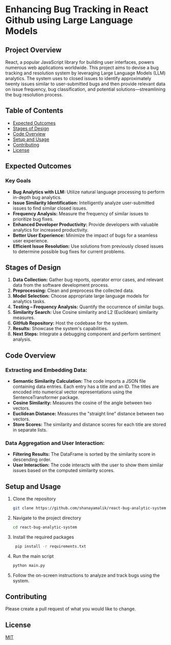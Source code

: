 # Enhancing Bug Tracking in React Github using Large Language Models

## Project Overview
React, a popular JavaScript library for building user interfaces, powers numerous web applications worldwide. This project aims to devise a bug tracking and resolution system by leveraging Large Language Models (LLM) analytics. The system uses to closed issues to identify approximately twenty issues similar to user-submitted bugs and then provide relevant data on issue frequency, bug classification, and potential solutions—streamlining the bug resolution process.

## Table of Contents
- [Expected Outcomes](#expected-outcomes)
- [Stages of Design](#stages-of-design)
- [Code Overview](#code-overview)
- [Setup and Usage](#setup-and-usage)
- [Contributing](#contributing)
- [License](#license)

## Expected Outcomes
### Key Goals
- **Bug Analytics with LLM:** Utilize natural language processing to perform in-depth bug analytics.
- **Issue Similarity Identification:** Intelligently analyze user-submitted issues to find similar closed issues.
- **Frequency Analysis:** Measure the frequency of similar issues to prioritize bug fixes.
- **Enhanced Developer Productivity:** Provide developers with valuable analytics for increased productivity.
- **Better User Experience:** Minimize the impact of bugs for a seamless user experience.
- **Efficient Issue Resolution:** Use solutions from previously closed issues to determine possible bug fixes for current problems. 

## Stages of Design
1. **Data Collection:** Gather bug reports, operator error cases, and relevant data from the software development process.
2. **Preprocessing:** Clean and preprocess the collected data.
3. **Model Selection:** Choose appropriate large language models for analytics tasks.
4. **Testing – Frequency Analysis:** Quantify the occurrence of similar bugs.
5. **Similarity Search:** Use Cosine similarity and L2 (Euclidean) similarity measures.
6. **GitHub Repository:** Host the codebase for the system.
7. **Results:** Showcase the system's capabilities.
8. **Next Steps:** Integrate a debugging component and perform sentiment analysis.

## Code Overview
### Extracting and Embedding Data:
- **Semantic Similarity Calculation:** The code imports a JSON file containing data entries. Each entry has a title and an ID. The titles are encoded into numerical vector representations using the SentenceTransformer package.
- **Cosine Similarity:** Measures the cosine of the angle between two vectors.
- **Euclidean Distance:** Measures the "straight line" distance between two vectors.
- **Store Scores:** The similarity and distance scores for each title are stored in separate lists.

### Data Aggregation and User Interaction:
- **Filtering Results:** The DataFrame is sorted by the similarity score in descending order.
- **User Interaction:** The code interacts with the user to show them similar issues based on the computed similarity scores.

## Setup and Usage
1. Clone the repository
      ```bash
      git clone https://github.com/shanayamalik/react-bug-analytic-system.git
3. Navigate to the project directory
      ```bash
      cd react-bug-analytic-system
5. Install the required packages
     ```bash
      pip install -r requirements.txt
7. Run the main script
      ```bash
      python main.py
9. Follow the on-screen instructions to analyze and track bugs using the system.

## Contributing
Please create a pull request of what you would like to change.

## License
[MIT](https://choosealicense.com/licenses/mit/)
